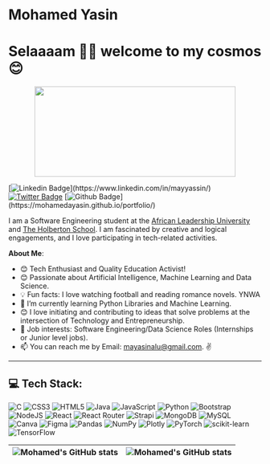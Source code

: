 # Mohamed Yasin

# Selaaaam 👋🏾 welcome to my cosmos 😊

<div align="center">
<img align="center" src="https://media2.giphy.com/media/qgQUggAC3Pfv687qPC/giphy.gif" width="400" height="180" />

</div>

[![Linkedin Badge](https://img.shields.io/badge/-MohamedAYasin-blue?style=for-the-badge&logo=Linkedin&logoColor=white&link=[https://www.linkedin.com/in/mayyassin/](https://www.linkedin.com/in/mayyassin/))](https://www.linkedin.com/in/mayyassin/) [![Twitter Badge](https://img.shields.io/badge/-@mayammeeen-1ca0f1?style=for-the-badge&logo=twitter&logoColor=white&link=https://twitter.com/mayammeeen)](https://twitter.com/mayammeeen)  [![Github Badge](https://img.shields.io/badge/-Github-1ca0f1?style=for-the-badge&logo=github&logoColor=white&link=[https://mohamedayasin.github.io/portfolio/](https://mohamedayasin.github.io/portfolio/))](https://mohamedayasin.github.io/portfolio/)

I am a Software Engineering student at the [African Leadership University](https://www.alueducation.com/) and [The Holberton School](https://www.holbertonschool.com/). I am fascinated by creative and logical engagements, and I love participating in tech-related activities.

**About Me**:

- 😊 Tech Enthusiast and Quality Education Activist!
- 😊 Passionate about Artificial Intelligence, Machine Learning and Data Science.
- 💡 Fun facts: I love watching football and reading romance novels. YNWA
- 🌱 I’m currently learning Python Libraries and Machine Learning.
- 😊 I love initiating and contributing to ideas that solve problems at the intersection of Technology and Entrepreneurship.
- 💼 Job interests: Software Engineering/Data Science Roles (Internships or Junior level jobs).
- 📫 You can reach me by Email: mayasinalu@gmail.com. ✌️

---

## 💻 Tech Stack:
![C](https://img.shields.io/badge/c-%2300599C.svg?style=for-the-badge&logo=c&logoColor=white) ![CSS3](https://img.shields.io/badge/css3-%231572B6.svg?style=for-the-badge&logo=css3&logoColor=white) ![HTML5](https://img.shields.io/badge/html5-%23E34F26.svg?style=for-the-badge&logo=html5&logoColor=white) ![Java](https://img.shields.io/badge/java-%23ED8B00.svg?style=for-the-badge&logo=java&logoColor=white) ![JavaScript](https://img.shields.io/badge/javascript-%23323330.svg?style=for-the-badge&logo=javascript&logoColor=%23F7DF1E) ![Python](https://img.shields.io/badge/python-3670A0?style=for-the-badge&logo=python&logoColor=ffdd54) ![Bootstrap](https://img.shields.io/badge/bootstrap-%23563D7C.svg?style=for-the-badge&logo=bootstrap&logoColor=white) ![NodeJS](https://img.shields.io/badge/node.js-6DA55F?style=for-the-badge&logo=node.js&logoColor=white) ![React](https://img.shields.io/badge/react-%2320232a.svg?style=for-the-badge&logo=react&logoColor=%2361DAFB) ![React Router](https://img.shields.io/badge/React_Router-CA4245?style=for-the-badge&logo=react-router&logoColor=white) ![Strapi](https://img.shields.io/badge/strapi-%232E7EEA.svg?style=for-the-badge&logo=strapi&logoColor=white) ![MongoDB](https://img.shields.io/badge/MongoDB-%234ea94b.svg?style=for-the-badge&logo=mongodb&logoColor=white) ![MySQL](https://img.shields.io/badge/mysql-%2300f.svg?style=for-the-badge&logo=mysql&logoColor=white) ![Canva](https://img.shields.io/badge/Canva-%2300C4CC.svg?style=for-the-badge&logo=Canva&logoColor=white) 	![Figma](https://img.shields.io/badge/figma-%23F24E1E.svg?style=for-the-badge&logo=figma&logoColor=white) ![Pandas](https://img.shields.io/badge/pandas-%23150458.svg?style=for-the-badge&logo=pandas&logoColor=white) ![NumPy](https://img.shields.io/badge/numpy-%23013243.svg?style=for-the-badge&logo=numpy&logoColor=white) ![Plotly](https://img.shields.io/badge/Plotly-%233F4F75.svg?style=for-the-badge&logo=plotly&logoColor=white) ![PyTorch](https://img.shields.io/badge/PyTorch-%23EE4C2C.svg?style=for-the-badge&logo=PyTorch&logoColor=white) ![scikit-learn](https://img.shields.io/badge/scikit--learn-%23F7931E.svg?style=for-the-badge&logo=scikit-learn&logoColor=white) ![TensorFlow](https://img.shields.io/badge/TensorFlow-%23FF6F00.svg?style=for-the-badge&logo=TensorFlow&logoColor=white)

| <img align="center" src="https://github-readme-stats.vercel.app/api?username=MohamedAYasin&show_icons=true&include_all_commits=true&hide_border=true" alt="Mohamed's GitHub stats" /> | <img align="center" src="https://github-readme-stats.vercel.app/api/top-langs/?username=MohamedAYasin&langs_count=8&layout=compact&hide_border=true" alt="Mohamed's GitHub stats" /> |
| ------------- | ------------- |
